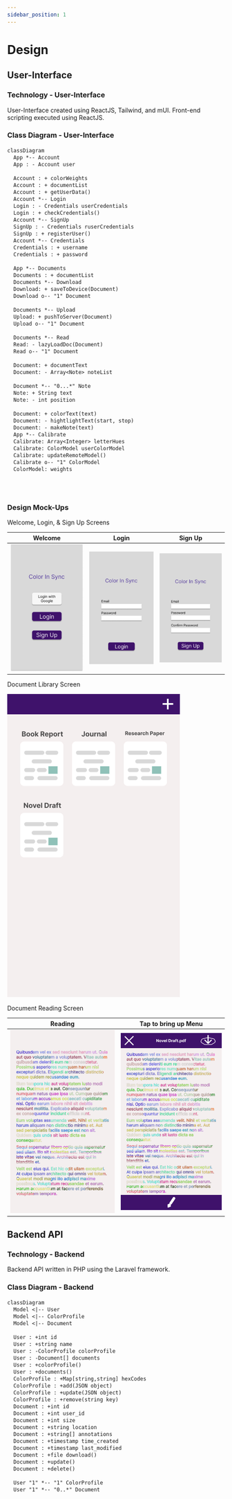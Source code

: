 ```yaml
---
sidebar_position: 1
---
```

# Design

## User-Interface

### Technology - User-Interface

User-Interface created using ReactJS, Tailwind, and mUI. Front-end scripting executed using ReactJS.

### Class Diagram - User-Interface

```mermaid
classDiagram
  App *-- Account
  App : - Account user
   
  Account : + colorWeights
  Account : + documentList
  Account : + getUserData()
  Account *-- Login
  Login : - Credentials userCredentials
  Login : + checkCredentials()
  Account *-- SignUp
  SignUp : - Credentials ruserCredentials
  SignUp : + registerUser()
  Account *-- Credentials
  Credentials : + username
  Credentials : + password

  App *-- Documents
  Documents : + documentList
  Documents *-- Download
  Download: + saveToDevice(Document)
  Download o-- "1" Document

  Documents *-- Upload
  Upload: + pushToServer(Document)
  Upload o-- "1" Document

  Documents *-- Read
  Read: - lazyLoadDoc(Document)
  Read o-- "1" Document

  Document: + documentText
  Document: - Array<Note> noteList

  Document *-- "0...*" Note
  Note: + String text
  Note: - int position
  
  Document: + colorText(text)
  Document: - hightlightText(start, stop)
  Document: - makeNote(text)
  App *-- Calibrate
  Calibrate: Array<Integer> letterHues
  Calibrate: ColorModel userColorModel
  Calibrate: updateRemoteModel()
  Calibrate o-- "1" ColorModel
  ColorModel: weights
  
  
  
```

### Design Mock-Ups

Welcome, Login, & Sign Up Screens

| Welcome     | Login       | Sign Up   |
| ----------- | ----------- | --------- |
| ![Welcome UI](/img/Figma_Mock_Ups/welcome.png) | ![Login UI](/img/Figma_Mock_Ups/Login.png) | ![Sign Up UI](/img/Figma_Mock_Ups/SignUp.png) |

Document Library Screen

![Doc Screen](/img/Figma_Mock_Ups/docs.png)

Document Reading Screen

| Reading | Tap to bring up Menu |
| ------- | -------------------- |
| ![Reading w/o Menu](/img/Figma_Mock_Ups/read-doc.png) | ![Documenting w/ Menu](/img/Figma_Mock_Ups/read-doc2.png) |

## Backend API

### Technology - Backend

Backend API written in PHP using the Laravel framework.

### Class Diagram - Backend

```mermaid
classDiagram
  Model <|-- User
  Model <|-- ColorProfile
  Model <|-- Document

  User : +int id
  User : +string name
  User : -ColorProfile colorProfile
  User : -Document[] documents
  User : +colorProfile()
  User : +documents()
  ColorProfile : +Map[string,string] hexCodes
  ColorProfile : +add(JSON object)
  ColorProfile : +update(JSON object)
  ColorProfile : +remove(string key)
  Document : +int id
  Document : +int user_id
  Document : +int size
  Document : +string location
  Document : +string[] annotations
  Document : +timestamp time_created
  Document : +timestamp last_modified
  Document : +file download()
  Document : +update()
  Document : +delete()

  User "1" *-- "1" ColorProfile
  User "1" *-- "0..*" Document
```
